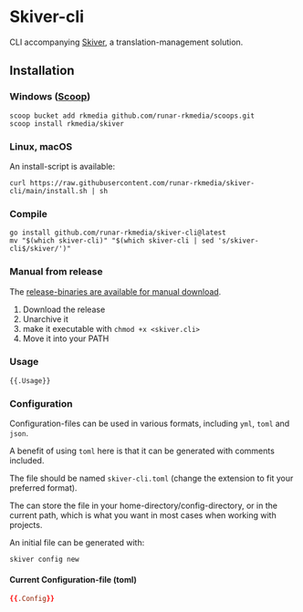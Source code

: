 <!-- {{.Header}} -->
# Skiver-cli

CLI accompanying [Skiver](https://github.com/runar-rkmedia/skiver), a translation-management solution.

## Installation

### Windows ([Scoop](https://scoop.sh/))

```
scoop bucket add rkmedia github.com/runar-rkmedia/scoops.git
scoop install rkmedia/skiver
```

### Linux, macOS

An install-script is available:

```shell-script
curl https://raw.githubusercontent.com/runar-rkmedia/skiver-cli/main/install.sh | sh
```

### Compile
```
go install github.com/runar-rkmedia/skiver-cli@latest
mv "$(which skiver-cli)" "$(which skiver-cli | sed 's/skiver-cli$/skiver/')"
```

### Manual from release

The [release-binaries are available for manual download](https://github.com/runar-rkmedia/skiver-cli/releases/latest/).


1. Download the release
2. Unarchive it
3. make it executable with `chmod +x <skiver.cli>`
4. Move it into your PATH

### Usage

```
{{.Usage}}
```

### Configuration

Configuration-files can be used in various formats, including `yml`, `toml` and `json`.

A benefit of using `toml` here is that it can be generated with comments included.

The file should be named `skiver-cli.toml` (change the extension to fit your preferred format).

The can store the file in your home-directory/config-directory, or in the current path, which is what you want in most cases when working with projects.

An initial file can be generated with:

```shell-script
skiver config new
```

#### Current Configuration-file (toml)

```toml
{{.Config}}
```



